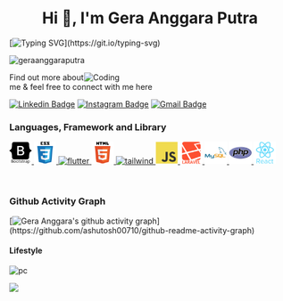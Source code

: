 <h1 align="center">Hi 👋, I'm Gera Anggara Putra</h1>

[![Typing SVG](https://readme-typing-svg.demolab.com?font=Fira+Code&size=30&pause=1000&center=true&width=435&lines=Hello+There+!;I'm+Gera+Anggara+Putra+;Let's+Follow+EachOther;Happy+Coding;)](https://git.io/typing-svg)

<p align="left"> <img src="https://komarev.com/ghpvc/?username=geraanggaraputra&label=Profile%20views&color=0e75b6&style=flat" alt="geraanggaraputra" /> </p>

<p align="left">
<img align="right" alt="Coding" width="370" src="https://miro.medium.com/max/680/0*7Q3yvSIv_t0ioJ-Z.gif"/>
Find out more about me & feel free to connect with me here

[![Linkedin Badge](https://img.shields.io/badge/-Gera_Anggara_Putra-blue?style=flat-square&logo=Linkedin&logoColor=white&link=[https://www.linkedin.com/in/geraanggaraputra/)](https://www.linkedin.com/in/gera-anggara-putra-14a590272/)
[![Instagram Badge](https://img.shields.io/badge/-g__raap1-purple?style=flat-square&logo=instagram&logoColor=white&link=https://instagram.com/g_raap1/)](https://instagram.com/g_raap1)
[![Gmail Badge](https://img.shields.io/badge/-anggaragera@gmail.com-c14438?style=flat-square&logo=Gmail&logoColor=white&link=mailto:anggaragera@gmail.com)](mailto:anggaragera@gmail.com)
</p>

### Languages, Framework and Library
<p align="left"> <a href="https://getbootstrap.com" target="_blank" rel="noreferrer"> <img src="https://raw.githubusercontent.com/devicons/devicon/master/icons/bootstrap/bootstrap-plain-wordmark.svg" alt="bootstrap" width="40" height="40"/> </a> <a href="https://www.w3schools.com/css/" target="_blank" rel="noreferrer"> <img src="https://raw.githubusercontent.com/devicons/devicon/master/icons/css3/css3-original-wordmark.svg" alt="css3" width="40" height="40"/> </a> <a href="https://flutter.dev" target="_blank" rel="noreferrer"> <img src="https://www.vectorlogo.zone/logos/flutterio/flutterio-icon.svg" alt="flutter" width="40" height="40"/> </a> <a href="https://www.w3.org/html/" target="_blank" rel="noreferrer"> <img src="https://raw.githubusercontent.com/devicons/devicon/master/icons/html5/html5-original-wordmark.svg" alt="html5" width="40" height="40"/> </a> <a href="https://www.tailwindcss.com" target="_blank" rel="noreferrer"> <img src="https://www.vectorlogo.zone/logos/tailwindcss/tailwindcss-icon.svg" alt="tailwind" width="40" height="40"/> </a> <a href="https://developer.mozilla.org/en-US/docs/Web/JavaScript" target="_blank" rel="noreferrer"> <img src="https://raw.githubusercontent.com/devicons/devicon/master/icons/javascript/javascript-original.svg" alt="javascript" width="40" height="40"/> </a> <a href="https://laravel.com/" target="_blank" rel="noreferrer"> <img src="https://raw.githubusercontent.com/devicons/devicon/master/icons/laravel/laravel-plain-wordmark.svg" alt="laravel" width="40" height="40"/> </a> <a href="https://www.mysql.com/" target="_blank" rel="noreferrer"> <img src="https://raw.githubusercontent.com/devicons/devicon/master/icons/mysql/mysql-original-wordmark.svg" alt="mysql" width="40" height="40"/> </a> <a href="https://www.php.net" target="_blank" rel="noreferrer"> <img src="https://raw.githubusercontent.com/devicons/devicon/master/icons/php/php-original.svg" alt="php" width="40" height="40"/> </a> <a href="https://reactjs.org/" target="_blank" rel="noreferrer"> <img src="https://raw.githubusercontent.com/devicons/devicon/master/icons/react/react-original-wordmark.svg" alt="react" width="40" height="40"/> </a> </p>

<br/>

### Github Activity Graph

[![Gera Anggara's github activity graph](https://github-readme-activity-graph.cyclic.app/graph?username=geraanggaraputra&bg_color=0f2d3d&color=1cadfb&line=1cadfb&point=1cadfb&area=true&hide_border=true")](https://github.com/ashutosh00710/github-readme-activity-graph)

#### Lifestyle
![pc](https://user-images.githubusercontent.com/105937740/186015907-bd8b7db8-f875-454b-bf1a-36177129aa42.gif)

<img src="https://github.com/GeraAnggaraPutra/GeraAnggaraPutra/blob/output/github-contribution-grid-snake.gif"/>
